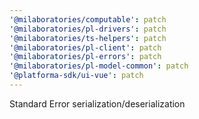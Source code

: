 ```yaml
---
'@milaboratories/computable': patch
'@milaboratories/pl-drivers': patch
'@milaboratories/ts-helpers': patch
'@milaboratories/pl-client': patch
'@milaboratories/pl-errors': patch
'@milaboratories/pl-model-common': patch
'@platforma-sdk/ui-vue': patch
---
```


Standard Error serialization/deserialization
